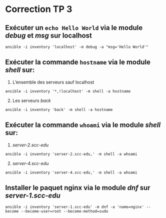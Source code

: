 # Correction TP 3

## Exécuter un `echo Hello World` via le module *debug* et *msg* sur localhost


```Shell
ansible -i inventory 'localhost' -m debug -a "msg='Hello World'"
```

## Exécuter la commande `hostname` via le module *shell* sur:

1. L’ensemble des serveurs sauf localhost

```Shell
ansible -i inventory '*,!localhost' -m shell -a hostname
```

2. Les serveurs *back*

```Shell
ansible -i inventory 'back' -m shell -a hostname
```

## Exécuter la commande `whoami` via le module *shell* sur:

1. *server-2.scc-edu*

```Shell
ansible -i inventory 'server-2.scc-edu,' -m shell -a whoami
```

2. *server-4.scc-edu*

```Shell
ansible -i inventory 'server-4.scc-edu,' -m shell -a whoami
```

## Installer le paquet **nginx** via le module *dnf* sur *server-1.scc-edu*

```Shell
ansible -i inventory 'server-1.scc-edu' -m dnf -a 'name=nginx' --become --become-user=root --become-method=sudo
```
